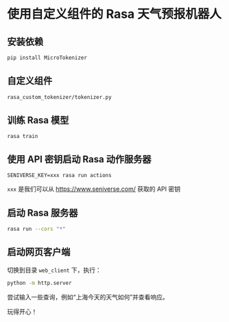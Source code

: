 # 使用自定义组件的 Rasa 天气预报机器人

## 安装依赖

```bash
pip install MicroTokenizer
```

## 自定义组件

```bash
rasa_custom_tokenizer/tokenizer.py
```

## 训练 Rasa 模型

```shell
rasa train
```

## 使用 API 密钥启动 Rasa 动作服务器

```shell
SENIVERSE_KEY=xxx rasa run actions
```

`xxx` 是我们可以从 https://www.seniverse.com/ 获取的 API 密钥

## 启动 Rasa 服务器

```bash
rasa run --cors "*"
```

## 启动网页客户端

切换到目录 `web_client` 下，执行：

```bash
python -m http.server
```

尝试输入一些查询，例如“上海今天的天气如何”并查看响应。

玩得开心！
